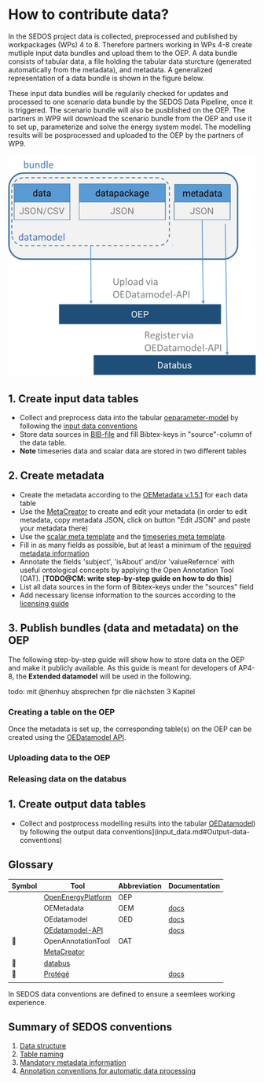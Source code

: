 # How to contribute data?

In the SEDOS project data is collected, preprocessed and published by workpackages (WPs) 4 to 8. Therefore partners working in WPs 4-8 create mutliple input data bundles and upload them to the OEP. A data bundle consists of tabular data, a file holding the tabular data sturcture (generated automatically from the metadata), and metadata. 
A generalized representation of a data bundle is shown in the figure below. 

These input data bundles will be regularily checked for updates and processed to one scenario data bundle by the SEDOS Data Pipeline, once it is triggered. The scenario bundle will also be pusblished on the OEP. 
The partners in WP9 will download the scenario bundle from the OEP and use it to set up, parameterize and solve the energy system model. The modelling results will be posprocessed and uploaded to the OEP by the partners of WP9.


![Contributing Input Data to SEDOS](../graphics/data_bundle.jpg)

	
## 1. Create input data tables

- Collect and preprocess data into the tabular [oeparameter-model]() by following the [input data conventions](input_data.md#Input-data-conventions)
- Store data sources in [BIB-file](https://bwsyncandshare.kit.edu/f/2388204355) and fill Bibtex-keys in "source"-column of the data table.
- **Note** timeseries data and scalar data are stored in two different tables


## 2. Create metadata

- Create the metadata according to the [OEMetadata v.1.5.1](https://github.com/OpenEnergyPlatform/oemetadata#open-energy-family---open-energy-metadata-oemetadata) for each data table
- Use the [MetaCreator](https://meta.rl-institut.de/meta_creator/151) to create and edit your metadata (in order to edit metadata, copy metadata JSON, click on button "Edit JSON" and paste your metadata there)
- Use the [scalar meta template](https://github.com/sedos-project/oedatamodel/blob/main/extended_datamodel/datamodel_scalars.json) and the [timeseries meta template](https://github.com/sedos-project/oedatamodel/blob/main/extended_datamodel/datamodel_timeseries.json).
- Fill in as many fields as possible, but at least a minimum of the [required metadata information](metadata.md#Required-metadata-information)
- Annotate the fields 'subject', 'isAbout' and/or 'valueRefernce' with useful ontological concepts by applying the Open Annotation Tool (OAT). [**TODO@CM: write step-by-step guide on how to do this**]
- List all data sources in the form of Bibtex-keys under the "sources" field
- Add necessary license information to the sources according to the [licensing guide](http://127.0.0.1:8000/data_requirements/licensing/#data-licencing)


## 3. Publish bundles (data and metadata) on the OEP

The following step-by-step guide will show how to store data on the OEP and make it publicly available.
As this guide is meant for developers of AP4-8, the **Extended datamodel** will be used in the following.

todo: mit @henhuy absprechen fpr die nächsten 3 Kapitel

### Creating a table on the OEP
Once the metadata is set up, the corresponding table(s) on the OEP can be created using the [OEDatamodel API](https://modex.rl-institut.de).

### Uploading data to the OEP

### Releasing data on the databus

## 1. Create output data tables

- Collect and postprocess modelling results into the tabular [OEDatamodel](https://github.com/sedos-project/oedatamodel)) by following the output data conventions](input_data.md#Output-data-conventions)

## Glossary


| Symbol | Tool | Abbreviation | Documentation |
|--------|------|--------------|---------------|
|        |   [OpenEnergyPlatform](https://openenergy-platform.org/)   |       OEP      |               |
|        |    OEMetadata  |       OEM        |        [ docs ](https://github.com/OpenEnergyPlatform/oemetadata/blob/develop/metadata/latest/metadata_key_description.md#oemetadata---key-description)       |
|        |  OEdatamodel    |        OED      |       [ docs ](https://github.com/sedos-project/oedatamodel)      |
| | [OEdatamodel-API](https://modex.rl-institut.de/upload_datapackage/) | | [ docs ](https://modex.rl-institut.de/) |
|    :ear_of_rice:    |   OpenAnnotationTool   |       OAT       |               |
|        |   [MetaCreator](https://meta.rl-institut.de/meta_creator/151)    |              |               |
| :stars: | [databus](https://energy.databus.dbpedia.org/)  | | |
| 📙 | [Protégé](https://protege.stanford.edu/) | | [docs](http://protegeproject.github.io/protege/) |
| | | | |


In SEDOS data conventions are defined to ensure a seemlees working experience.

## Summary of SEDOS conventions

1. [Data structure](input_data.md#Data-structure)
2. [Table naming](input_data.md#Table-naming)
3. [Mandatory metadata information](metadata.md#Mandatory-set-of-metadata-information)
4. [Annotation conventions for automatic data processing](data_annotation_ontoology#Annotation-conventions-for-automatic-data-processing)